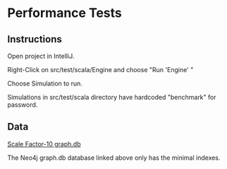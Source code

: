 # Performance Tests

Instructions
------------ 

Open project in IntelliJ.

Right-Click on src/test/scala/Engine and choose "Run 'Engine' "

Choose Simulation to run.

Simulations in src/test/scala directory have hardcoded "benchmark" for password. 

Data
----


[Scale Factor-10 graph.db](https://www.dropbox.com/s/n9io553w70c756n/graph.db.zip?dl=0)

The Neo4j graph.db database linked above only has the minimal indexes.